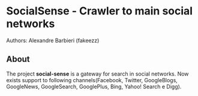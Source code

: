 # SocialSense - Crawler to main social networks   

Authors: Alexandre Barbieri (fakeezz)

## About

The project **social-sense** is a gateway for search in social networks. 
Now exists support to following channels(Facebook, Twitter, GoogleBlogs, GoogleNews, GoogleSearch, GooglePlus, Bing, Yahoo! Search e Digg).
